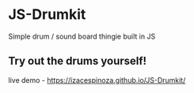 # JS-Drumkit
Simple drum / sound board thingie built in JS

## Try out the drums yourself! 

live demo - https://izacespinoza.github.io/JS-Drumkit/
